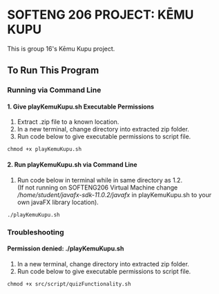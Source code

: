 # SOFTENG 206 PROJECT: KĒMU KUPU #

 This is group 16's Kēmu Kupu project.

## To Run This Program ##

### Running via Command Line ###

#### 1. Give playKemuKupu.sh Executable Permissions ####
1. Extract .zip file to a known location.
2. In a new terminal, change directory into extracted zip folder.
3. Run code below to give executable permissions to script file.
```shell
chmod +x playKemuKupu.sh
```

#### 2. Run playKemuKupu.sh via Command Line ####
1. Run code below in terminal while in same directory as 1.2.  
(If not running on SOFTENG206 Virtual Machine change */home/student/javafx-sdk-11.0.2/javafx* in playKemuKupu.sh to your own javaFX library location).
```shell
./playKemuKupu.sh
```

### Troubleshooting ###
#### Permission denied: ./playKemuKupu.sh ####
1. In a new terminal, change directory into extracted zip folder.
2. Run code below to give executable permissions to script file.
```shell
chmod +x src/script/quizFunctionality.sh
